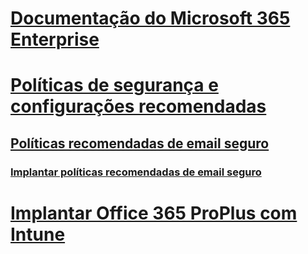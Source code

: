 # [Documentação do Microsoft 365 Enterprise](index.md)

# [Políticas de segurança e configurações recomendadas](microsoft-365-policies-configurations.md)
## [Políticas recomendadas de email seguro](secure-email-recommended-policies.md)
### [Implantar políticas recomendadas de email seguro](secure-email-deploy-recommended-policies.md)

# [Implantar Office 365 ProPlus com Intune](deploy-office-proplus-intune.md)